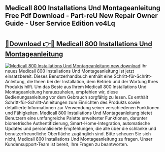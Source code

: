 ## Medicall 800 Installations Und Montageanleitung Free Pdf Download - Part-reU New Repair Owner Guide - User Service Edition vo4Lq

# <h2><a href="http://df6sm3.blite.top/?on=Medicall+800+Installations+Und+Montageanleitung">🔗Download 👉🔴 Medicall 800 Installations Und Montageanleitung</a></h2>

[![Medicall 800 Installations Und Montageanleitung new download](https://i.imgur.com/lujVjoI.png)](http://df6sm3.blite.top/?on=Medicall+800+Installations+Und+Montageanleitung)
Ihr neues Medicall 800 Installations Und Montageanleitung ist jetzt einsatzbereit. Dieses Benutzerhandbuch enthält eine Schritt-für-Schritt-Anleitung, die Ihnen bei der Installation, dem Betrieb und der Wartung Ihres Produkts hilft. Um das Beste aus Ihrem Medicall 800 Installations Und Montageanleitung herauszuholen, empfehlen wir, diese Bedienungsanleitung vor dem Gebrauch sorgfältig zu lesen. Es enthält Schritt-für-Schritt-Anleitungen zum Einrichten des Produkts sowie detaillierte Informationen zur Verwendung seiner verschiedenen Funktionen und Fähigkeiten. Medicall 800 Installations Und Montageanleitung bietet Benutzern eine umfangreiche Palette erweiterter Funktionen, darunter biometrische Authentifizierung, Smart-Home-Integration, automatische Updates und personalisierte Empfehlungen, die alle über die schlanke und benutzerfreundliche Oberfläche zugänglich sind. Bitte scheuen Sie sich nicht, Medicall 800 Installations Und Montageanleitung zu fragen. Unser Kundensupport-Team ist bereit, Ihre Fragen zu beantworten.
